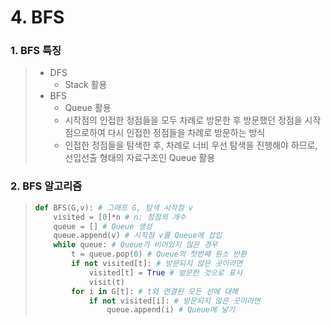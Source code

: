 # 4. BFS

### 1. BFS 특징

> - DFS
>   - Stack 활용
> - BFS
>   - Queue 활용
>   - 시작점의 인접한 정점들을 모두 차례로 방문한 후 방문했던 정점을 시작점으로하여 다시 인접한 정점들을 차례로 방문하는 방식
>   - 인접한 정점들을 탐색한 후, 차례로 너비 우선 탐색을 진행해야 하므로, 선입선출 형태의 자료구조인 Queue 활용

### 2. BFS 알고리즘

> ```python
> def BFS(G,v): # 그래프 G, 탐색 시작점 v
>     visited = [0]*n # n: 정점의 개수
>     queue = [] # Queue 생성
>     queue.append(v) # 시작점 v를 Queue에 삽입
>     while queue: # Queue가 비어있지 않은 경우
>         t = queue.pop(0) # Queue의 첫번째 원소 반환
>         if not visited[t]: # 방문되지 않은 곳이라면
>             visited[t] = True # 방문한 것으로 표시
>             visit(t)
>         for i in G[t]: # t와 연결된 모든 선에 대해
>             if not visited[i]: # 방문되지 않은 곳이라면
>                 queue.append(i) # Queue에 넣기
> ```
>
> 